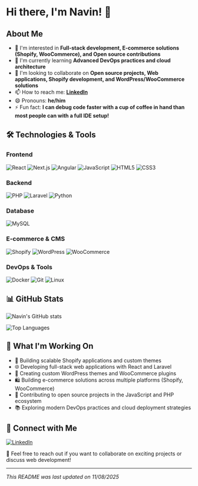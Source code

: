 # Hi there, I'm Navin! 👋

## About Me
- 👀 I'm interested in **Full-stack development, E-commerce solutions (Shopify, WooCommerce), and Open source contributions**
- 🌱 I'm currently learning **Advanced DevOps practices and cloud architecture**
- 💞️ I'm looking to collaborate on **Open source projects, Web applications, Shopify development, and WordPress/WooCommerce solutions**
- 📫 How to reach me: **[LinkedIn](https://www.linkedin.com/in/navinkumar-m/)**
- 😄 Pronouns: **he/him**
- ⚡ Fun fact: **I can debug code faster with a cup of coffee in hand than most people can with a full IDE setup!**

## 🛠️ Technologies & Tools

### Frontend
![React](https://img.shields.io/badge/React-20232A?style=for-the-badge&logo=react&logoColor=61DAFB)
![Next.js](https://img.shields.io/badge/Next.js-000000?style=for-the-badge&logo=next.js&logoColor=white)
![Angular](https://img.shields.io/badge/Angular-DD0031?style=for-the-badge&logo=angular&logoColor=white)
![JavaScript](https://img.shields.io/badge/JavaScript-F7DF1E?style=for-the-badge&logo=javascript&logoColor=black)
![HTML5](https://img.shields.io/badge/HTML5-E34F26?style=for-the-badge&logo=html5&logoColor=white)
![CSS3](https://img.shields.io/badge/CSS3-1572B6?style=for-the-badge&logo=css3&logoColor=white)



### Backend
![PHP](https://img.shields.io/badge/PHP-777BB4?style=for-the-badge&logo=php&logoColor=white)
![Laravel](https://img.shields.io/badge/Laravel-FF2D20?style=for-the-badge&logo=laravel&logoColor=white)
![Python](https://img.shields.io/badge/Python-3776AB?style=for-the-badge&logo=python&logoColor=white)

### Database
![MySQL](https://img.shields.io/badge/MySQL-4479A1?style=for-the-badge&logo=mysql&logoColor=white)

### E-commerce & CMS
![Shopify](https://img.shields.io/badge/Shopify-7AB55C?style=for-the-badge&logo=shopify&logoColor=white)
![WordPress](https://img.shields.io/badge/WordPress-21759B?style=for-the-badge&logo=wordpress&logoColor=white)
![WooCommerce](https://img.shields.io/badge/WooCommerce-96588A?style=for-the-badge&logo=woocommerce&logoColor=white)

### DevOps & Tools
![Docker](https://img.shields.io/badge/Docker-2496ED?style=for-the-badge&logo=docker&logoColor=white)
![Git](https://img.shields.io/badge/Git-F05032?style=for-the-badge&logo=git&logoColor=white)
![Linux](https://img.shields.io/badge/Linux-FCC624?style=for-the-badge&logo=linux&logoColor=black)

## 📊 GitHub Stats
![Navin's GitHub stats](https://github-readme-stats.vercel.app/api?username=navinnm&show_icons=true&theme=radical)

![Top Languages](https://github-readme-stats.vercel.app/api/top-langs/?username=navinnm&layout=compact&theme=radical)

## 🚀 What I'm Working On
- 🛒 Building scalable Shopify applications and custom themes
- 🌐 Developing full-stack web applications with React and Laravel
- 🔧 Creating custom WordPress themes and WooCommerce plugins
- 🛍️ Building e-commerce solutions across multiple platforms (Shopify, WooCommerce)
- 🔧 Contributing to open source projects in the JavaScript and PHP ecosystem
- 📚 Exploring modern DevOps practices and cloud deployment strategies

## 🤝 Connect with Me
[![LinkedIn](https://img.shields.io/badge/LinkedIn-0077B5?style=for-the-badge&logo=linkedin&logoColor=white)](https://www.linkedin.com/in/navinkumar-m/)

💬 Feel free to reach out if you want to collaborate on exciting projects or discuss web development!

---
*This README was last updated on 11/08/2025*

<!---
navinnm/navinnm is a ✨ special ✨ repository because its `README.md` (this file) appears on your GitHub profile.
You can click the Preview link to take a look at your changes.
--->
